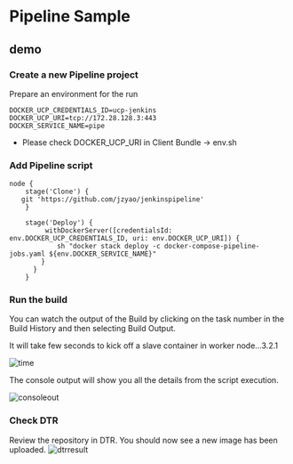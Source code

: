 # Pipeline Sample

## demo 

### Create a new Pipeline project

Prepare an environment for the run

```
DOCKER_UCP_CREDENTIALS_ID=ucp-jenkins
DOCKER_UCP_URI=tcp://172.28.128.3:443
DOCKER_SERVICE_NAME=pipe
```
* Please check DOCKER_UCP_URI in Client Bundle -> env.sh

### Add Pipeline script 

```
node {
    stage('Clone') {
   git 'https://github.com/jzyao/jenkinspipeline'
    }

    stage('Deploy') {
         withDockerServer([credentialsId: env.DOCKER_UCP_CREDENTIALS_ID, uri: env.DOCKER_UCP_URI]) {
            sh "docker stack deploy -c docker-compose-pipeline-jobs.yaml ${env.DOCKER_SERVICE_NAME}"
        }
      }
    }
```


### Run the build

You can watch the output of the Build by clicking on the task number in the Build History and then selecting Build Output.

It will take few seconds to kick off a slave container in worker node...3.2.1

![time](/jenkins/images/time.jpg?raw=true "time")


The console output will show you all the details from the script execution. 

![consoleout](/jenkins/images/consoleout.jpg?raw=true "consoleout")


### Check DTR
Review the repository in DTR. You should now see a new image has been uploaded. 
![dtrresult](/jenkins/images/dtrresult.jpg?raw=true "dtrresult")

